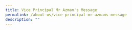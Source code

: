 ```yaml
---
title: Vice Principal Mr Azman's Message
permalink: /about-us/vice-principal-mr-azmans-message
description: ""
---
```

